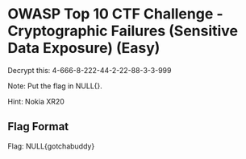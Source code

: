 # OWASP Top 10 CTF Challenge - Cryptographic Failures (Sensitive Data Exposure) (Easy)
Decrypt this:  4-666-8-222-44-2-22-88-3-3-999

Note: Put the flag in NULL{}.

Hint: Nokia XR20

## Flag Format
Flag: NULL{gotchabuddy}
